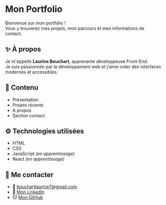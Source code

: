 # Mon Portfolio

Bienvenue sur mon portfolio !  
Vous y trouverez mes projets, mon parcours et mes informations de contact.

## ✨ À propos

Je m'appelle **Laurine Bouchart**, apprenante développeuse Front-End.  
Je suis passionnée par le développement web et j’aime créer des interfaces modernes et accessibles.


## 📂 Contenu

- Présentation
- Projets récents
- A propos 
- Section contact

## ⚙️ Technologies utilisées

- HTML
- CSS
- JavaScript *(en apprentissage)*
- React *(en apprentissage)*

## 📨 Me contacter

- 📧 bouchartlaurine7@gmail.com
- 💼 [Mon LinkedIn](https://www.linkedin.com/in/laurine-bouchart-486600341/)
- 🐱 [Mon GitHub](https://github.com/BouchartLaurine)


